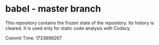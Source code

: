 # babel - master branch

This repository contains the frozen state of the repository.
Its history is cleared. It is used only for static code
analysis with Codacy.

Commit Time: 1733698267